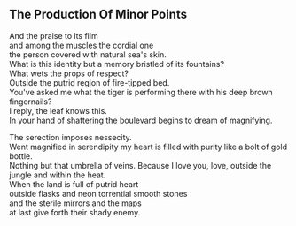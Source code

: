 The Production Of Minor Points
------------------------------
And the praise to its film  
and among the muscles the cordial one  
the person covered with natural sea's skin.  
What is this identity but a memory bristled of its fountains?  
What wets the props of respect?  
Outside the putrid region of fire-tipped bed.  
You've asked me what the tiger is performing there with his deep brown fingernails?  
I reply, the leaf knows this.  
In your hand of shattering the boulevard begins to dream of magnifying.  
  
The serection imposes nessecity.  
Went magnified in serendipity my heart is filled with purity like a bolt of gold bottle.  
Nothing but that umbrella of veins. Because I love you, love, outside the jungle and within the heat.  
When the land is full of putrid heart  
outside flasks and neon torrential smooth stones  
and the sterile mirrors and the maps  
at last give forth their shady enemy.  
